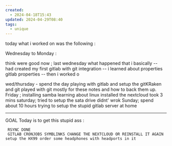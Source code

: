 ```yaml
---
created:
  - 2024-04-18T15:43
updated: 2024-04-29T08:40
tags:
  - unique
---
```

 today what i worked on was the following : 

Wednesday to Monday : 

 think were good now ; 
 last wednesday what happened that i basically 
-- had created my first gitlab with git integration
-- i learned about properties gitlab properties
-- then i worked o

wed/thursday - spend the day playing with gitlab and setup the gitKRaken and git played with git mostly for these notes and how to back them up. 
Friday ; 
 installing samba learning about linux
 installed the nextcloud took 3 mins
 saturday;
 tried to setup the sata drive didnt' wrok 
 Sunday;
 spend about 10 hours trying to setup the stupid gitlab server at home
 
 ---
 GOAL Today  is to get this stupid ass : 

     RSYNC DONE 
     GITLAB CRONJOBS SYMBLINKS CHANGE THE NEXTCLOUD OR REINSTALL IT AGAIN setup the HX99 order some headphones with headports in it 
     